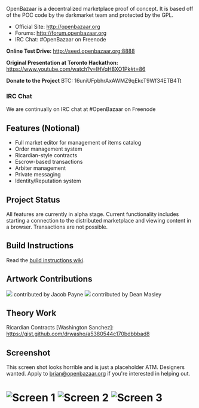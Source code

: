 OpenBazaar is a decentralized marketplace proof of concept. It is based off of the POC code by the darkmarket team and protected by the GPL.

* Official Site: http://openbazaar.org
* Forums: http://forum.openbazaar.org
* IRC Chat: #OpenBazaar on Freenode

<strong>Online Test Drive:</strong> http://seed.openbazaar.org:8888

<strong>Original Presentation at Toronto Hackathon:</strong> https://www.youtube.com/watch?v=lHVqH8XO1Pk#t=86

<strong>Donate to the Project</strong> BTC: 16uniUFpbhrAxAWMZ9qEkcT9Wf34ETB4Tt


### IRC Chat
We are continually on IRC chat at #OpenBazaar on Freenode


## Features (Notional)
- Full market editor for management of items catalog
- Order management system
- Ricardian-style contracts  
- Escrow-based transactions
- Arbiter management
- Private messaging
- Identity/Reputation system

## Project Status

All features are currently in alpha stage. Current functionality includes starting a connection to the distributed marketplace and viewing content in a browser. Transactions are not possible.

## Build Instructions

Read the [build instructions wiki](https://github.com/OpenBazaar/OpenBazaar/wiki/Build-Instructions).


## Artwork Contributions

![](https://github.com/OpenBazaar/OpenBazaar/blob/gh-pages/img/logo_alt1-b-h.png?raw=true)
contributed by Jacob Payne
![](http://i.imgur.com/WwPUXGS.png)
contributed by Dean Masley

## Theory Work

Ricardian Contracts [Washington Sanchez]: https://gist.github.com/drwasho/a5380544c170bdbbbad8

## Screenshot

This screen shot looks horrible and is just a placeholder ATM. Designers wanted. Apply to brian@openbazaar.org if you're interested in helping out.

![Screen 1](http://i.imgur.com/qwByrqk.png)
![Screen 2](http://i.imgur.com/v3gRVgi.png)
![Screen 3](http://i.imgur.com/65eSjjz.png)
=======
